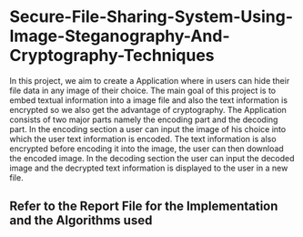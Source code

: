 # Secure-File-Sharing-System-Using-Image-Steganography-And-Cryptography-Techniques

In this project, we aim to create a Application where in users can 
hide their file data in any image of their choice. The main goal of this 
project is to embed textual information into a image file and also the text 
information is encrypted so we also get the advantage of cryptography. 
The Application consists of two major parts namely the encoding part and 
the decoding part. In the encoding section a user can input the image of 
his choice into which the user text information is encoded. The text 
information is also encrypted before encoding it into the image, the user 
can then download the encoded image. In the decoding section the user 
can input the decoded image and the decrypted text information is 
displayed to the user in a new file.



## Refer to the Report File for the Implementation and the Algorithms used
